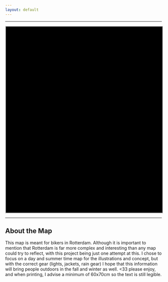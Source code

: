 ```yaml
---
layout: default
---
```


***

<div id="openseadragon" style="width: 100%; height: 600px; background-color: black; border: 2px solid #ccc;"></div>

<script src="https://cdnjs.cloudflare.com/ajax/libs/openseadragon/4.1.0/openseadragon.min.js"></script>
<link rel="stylesheet" href="https://cdnjs.cloudflare.com/ajax/libs/openseadragon/4.1.0/openseadragon.min.css" />

<script>
  OpenSeadragon({
    id: "openseadragon",
    prefixUrl: "https://cdnjs.cloudflare.com/ajax/libs/openseadragon/4.1.0/images/",
    tileSources: "/assets/deepzoom/rotterdam_map.dzi"
  });
</script>

***

## About the Map

This map is meant for bikers in Rotterdam. Although it is important to mention that Rotterdam is far more complex and interesting than any map could try to reflect, with this project being just one attempt at this. I chose to focus on a day and summer time map for the illustrations and concept, but with the correct gear (lights, jackets, rain gear) I hope that this information will bring people outdoors in the fall and winter as well. <33 please enjoy, and when printing, I advise a minimum of 60x70cm so the text is still legible.
